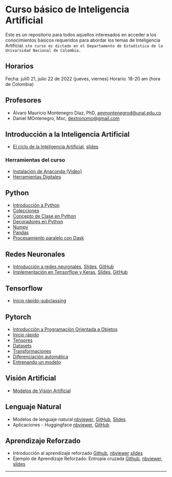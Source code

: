 # Curso básico de Inteligencia Artificial


Este es un repositorio para todos aquellos interesados en acceder a los conocimientos básicos requeridos para abordar los temas de Inteligencia Artificial. `ste curso es dictado en el Departamento de Estadística de la Univarsidad Nacional de Colombia.`


## Horarios
Fecha: juli0 21, julio 22 de 2022 
(jueves, viernes)
Horario: 18-20 am (hora de Colombia)

## Profesores
- Álvaro Mauricio Montenegro Díaz, PhD, ammontenegrod@unal.edu.co
- Daniel MOntenegro, Msc, dextronomo@gmail.com

## Introducción a la Inteligencia Artificial
  - [El ciclo de la Inteligencia Artificial](https://nbviewer.org/github/AprendizajeProfundo/Curso-Basico-IA/blob/main/Cuadernos/Mincurso_IA_00.ipynb), [slides](https://nbviewer.org/github/AprendizajeProfundo/Curso-Basico-IA/blob/main/Presentaciones/Mincurso_IA_00.slides.html#/1)

### Herramientas del curso
- [Instalación de Anaconda (Video)](https://www.youtube.com/watch?v=tXekbwrgxL0)
- [Herramientas Digitales](https://nbviewer.jupyter.org/github/AprendizajeProfundo/Diplomado/blob/master/Temas/Módulo%202-%20Introducción%20a%20la%20programación/2.%20Desarrollo%20en%20la%20nube/Cuadernos/Herramientas_Digitales.ipynb#Contenido)


## Python
  - [Introducción a Python](https://nbviewer.org/github/AprendizajeProfundo/Curso-Basico-IA/blob/main/Cuadernos/Python_01_intro.ipynb)
  - [Colecciones](https://github.com/AprendizajeProfundo/Curso-Basico-IA/blob/main/Cuadernos/Python_02_colecciones.ipynb)
  - [Concepto de Clase en Python](https://nbviewer.jupyter.org/github/AprendizajeProfundo/Diplomado/blob/master/Temas/Módulo%202-%20Introducción%20a%20la%20programación/3.%20Programación%20en%20Python/Cuadernos/Intro_Clases_Python.ipynb)
   - [Decoradores en Python](https://nbviewer.jupyter.org/github/AprendizajeProfundo/Diplomado/blob/master/Temas/M%C3%B3dulo%202-%20Introducci%C3%B3n%20a%20la%20programaci%C3%B3n/3.%20Programaci%C3%B3n%20en%20Python/Cuadernos/Decorators.ipynb)
  - [Numpy](https://nbviewer.org/github/AprendizajeProfundo/Curso-Basico-IA/blob/main/Cuadernos/Python_03_numpy.ipynb)
  - [Pandas](https://github.com/AprendizajeProfundo/Curso-Basico-IA/blob/main/Cuadernos/Python_04_pandas.ipynb)
  - [Procesamiento paralelo con Dask](https://nbviewer.org/github/AprendizajeProfundo/BigData/blob/main/Dask/Cuadernos/01_dask_delayed_am.ipynb)

	
## Redes Neuronales
  - [Introducción a redes neuronales](https://nbviewer.org/github/AprendizajeProfundo/Curso-Basico-IA/blob/main/Cuadernos/Minicurso_IA_02_01.ipynb), [Slides](https://nbviewer.org/github/AprendizajeProfundo/Curso-Basico-IA/blob/main/Presentaciones/Minicurso_IA_02_01.slides.html), [GitHub](https://github.com/AprendizajeProfundo/Curso-Basico-IA/blob/main/Cuadernos/Minicurso_IA_02_01.ipynb)
  - [Implementación en Tensorflow y Keras](https://nbviewer.org/github/AprendizajeProfundo/Curso-Basico-IA/blob/main/Cuadernos/Minicurso_IA_02_02.ipynb), [Slides](https://nbviewer.org/github/AprendizajeProfundo/Curso-Basico-IA/blob/main/Presentaciones/Minicurso_IA_02_02.slides.html), [GitHub](https://github.com/AprendizajeProfundo/Curso-Basico-IA/blob/main/Cuadernos/Minicurso_IA_02_02.ipynb)
	

## Tensorflow
  - [Inicio rápido-subclassing](https://github.com/AprendizajeProfundo/Curso-Basico-IA/blob/main/Cuadernos/Tensorflow-01.ipynb)

## Pytorch
  - [Introducción a Programación Orientada a Objetos](https://nbviewer.org/github/AprendizajeProfundo/Curso-Basico-IA/blob/main/Cuadernos/Mincurso_IA_03.ipynb)
  - [Inicio rápido](https://nbviewer.org/github/AprendizajeProfundo/Curso-Basico-IA/blob/main/Cuadernos/Pythorch_01_inicio_rapido.ipynb)
  - [Tensores](https://nbviewer.org/github/AprendizajeProfundo/Curso-Basico-IA/blob/main/Cuadernos/Pythorch_02_tensores.ipynb)
  - [Datasets](https://nbviewer.org/github/AprendizajeProfundo/Curso-Basico-IA/blob/main/Cuadernos/Pythorch_03_datasets.ipynb)
  - [Transformaciones](https://nbviewer.org/github/AprendizajeProfundo/Curso-Basico-IA/blob/main/Cuadernos/Pythorch_04_transformaciones.ipynb)
  - [Diferenciación automática](https://nbviewer.org/github/AprendizajeProfundo/Curso-Basico-IA/blob/main/Cuadernos/Pythorch_05_diferenciacion_automatica.ipynb)
  - [Entrenando un modelo](https://nbviewer.org/github/AprendizajeProfundo/Curso-Basico-IA/blob/main/Cuadernos/Pythorch_06_implementacion_modelo.ipynb)

	

## Visión Artificial
  - [Modelos de Visión Artificial]()


## Lenguaje Natural
  - Modelos de lenguaje natural [nbviewer](https://nbviewer.org/github/AprendizajeProfundo/Curso-Basico-IA/blob/main/Cuadernos/Minicurso_IA_05_01.ipynb), [GitHub](https://github.com/AprendizajeProfundo/Curso-Basico-IA/blob/main/Cuadernos/Minicurso_IA_05_01.ipynb), [Slides](https://nbviewer.org/github/AprendizajeProfundo/Curso-Basico-IA/blob/main/Presentaciones/Minicurso_IA_05_01.slides.html)
  - Aplicaciones - Huggingface [nbviewer](https://nbviewer.org/github/AprendizajeProfundo/Curso-Basico-IA/blob/main/Cuadernos/nlp_HuggingFace_01_pipeline.ipynb), [GitHub](https://github.com/AprendizajeProfundo/Curso-Basico-IA/blob/main/Cuadernos/nlp_HuggingFace_01_pipeline.ipynb)

	


## Aprendizaje Reforzado
  - Introducción al aprendizaje reforzado [Github](https://github.com/AprendizajeProfundo/Curso-Basico-IA/blob/main/Cuadernos/Mincurso_IA_06_01.ipynb.ipynb), [nbviewer](https://nbviewer.org/github/AprendizajeProfundo/Curso-Basico-IA/blob/main/Cuadernos/Mincurso_IA_06_01.ipynb.ipynb) [slides](https://nbviewer.org/github/AprendizajeProfundo/Curso-Basico-IA/blob/main/Presentaciones/Mincurso_IA_06_01.ipynb.slides.html#/17/2)
  - Ejemplo de Aprendizaje Reforzado: Entropía cruzada [Github](https://github.com/AprendizajeProfundo/Curso-Basico-IA/blob/main/Cuadernos/Mincurso_IA_06_02.ipynb.ipynb), [nbviewer](https://nbviewer.org/github/AprendizajeProfundo/Curso-Basico-IA/blob/main/Cuadernos/Mincurso_IA_06_02.ipynb.ipynb), [slides](https://github.com/AprendizajeProfundo/Curso-Basico-IA/blob/main/Presentaciones/Mincurso_IA_06_02.ipynb.slides.html)

	
___
